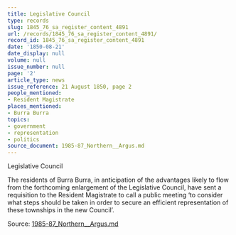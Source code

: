 ```yaml
---
title: Legislative Council
type: records
slug: 1845_76_sa_register_content_4891
url: /records/1845_76_sa_register_content_4891/
record_id: 1845_76_sa_register_content_4891
date: '1850-08-21'
date_display: null
volume: null
issue_number: null
page: '2'
article_type: news
issue_reference: 21 August 1850, page 2
people_mentioned:
- Resident Magistrate
places_mentioned:
- Burra Burra
topics:
- government
- representation
- politics
source_document: 1985-87_Northern__Argus.md
---
```


Legislative Council

The residents of Burra Burra, in anticipation of the advantages likely to flow from the forthcoming enlargement of the Legislative Council, have sent a requisition to the Resident Magistrate to call a public meeting ‘to consider what steps should be taken in order to secure an efficient representation of these townships in the new Council’.

Source: [1985-87_Northern__Argus.md](/downloads/markdown/1985-87_Northern__Argus.md)
